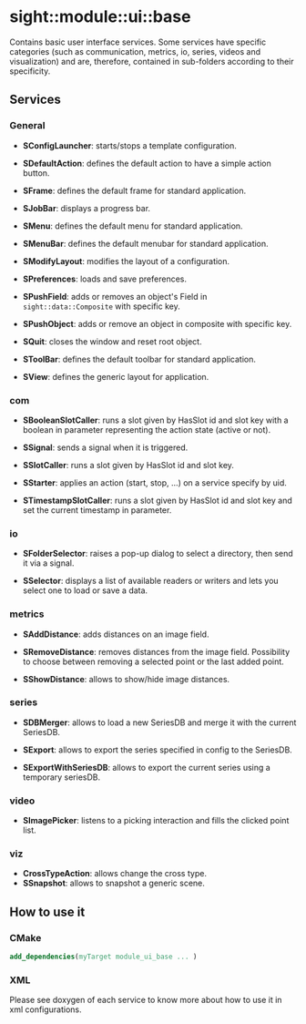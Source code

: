 # sight::module::ui::base

Contains basic user interface services.
Some services have specific categories (such as communication, metrics, io, series, videos and visualization) 
and are, therefore, contained in sub-folders according to their specificity. 

## Services
### General
* **SConfigLauncher**: starts/stops a template configuration.

* **SDefaultAction**: defines the default action to have a simple action button.

* **SFrame**: defines the default frame for standard application.

* **SJobBar**: displays a progress bar.

* **SMenu**: defines the default menu for standard application.

* **SMenuBar**: defines the default menubar for standard application.

* **SModifyLayout**: modifies the layout of a configuration.

* **SPreferences**: loads and save preferences.

* **SPushField**: adds or removes an object's Field in `sight::data::Composite` with specific key.

* **SPushObject**: adds or remove an object in composite with specific key.

* **SQuit**: closes the window and reset root object.

* **SToolBar**: defines the default toolbar for standard application.

* **SView**: defines the generic layout for application.

### com
* **SBooleanSlotCaller**: runs a slot given by HasSlot id and slot key with a boolean in parameter representing the action state (active or not).
  
* **SSignal**: sends a signal when it is triggered.
  
* **SSlotCaller**: runs a slot given by HasSlot id and slot key.
  
* **SStarter**: applies an action (start, stop, ...) on a service specify by uid.
  
* **STimestampSlotCaller**: runs a slot given by HasSlot id and slot key and set the current timestamp in parameter.
  
### io
* **SFolderSelector**: raises a pop-up dialog to select a directory, then send it via a signal.
  
* **SSelector**: displays a list of available readers or writers and lets you select one to load or save a data.
  
### metrics
* **SAddDistance**: adds distances on an image field.
  
* **SRemoveDistance**: removes distances from the image field. 
  Possibility to choose between removing a selected point or the last added point.

* **SShowDistance**: allows to show/hide image distances.
  
### series
* **SDBMerger**: allows to load a new SeriesDB and merge it with the current SeriesDB.
  
* **SExport**: allows to export the series specified in config to the SeriesDB.
  
* **SExportWithSeriesDB**: allows to export the current series using a temporary seriesDB.
  
### video
* **SImagePicker**: listens to a picking interaction and fills the clicked point list.
  
### viz
* **CrossTypeAction**: allows change the cross type.
* **SSnapshot**: allows to snapshot a generic scene.
  
## How to use it

### CMake

```cmake
add_dependencies(myTarget module_ui_base ... )
```

### XML

Please see doxygen of each service to know more about how to use it in xml configurations.